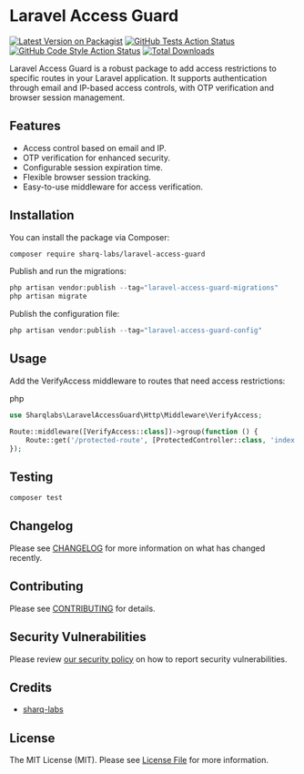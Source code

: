 # Laravel Access Guard

[![Latest Version on Packagist](https://img.shields.io/packagist/v/sharq-labs/laravel-access-guard.svg?style=flat-square)](https://packagist.org/packages/sharq-labs/laravel-access-guard)
[![GitHub Tests Action Status](https://img.shields.io/github/actions/workflow/status/sharq-labs/laravel-access-guard/run-tests.yml?branch=main&label=tests&style=flat-square)](https://github.com/sharq-labs/laravel-access-guard/actions?query=workflow%3Arun-tests+branch%3Amain)
[![GitHub Code Style Action Status](https://img.shields.io/github/actions/workflow/status/sharq-labs/laravel-access-guard/fix-php-code-style-issues.yml?branch=main&label=code%20style&style=flat-square)](https://github.com/sharq-labs/laravel-access-guard/actions?query=workflow%3A"Fix+PHP+code+style+issues"+branch%3Amain)
[![Total Downloads](https://img.shields.io/packagist/dt/sharq-labs/laravel-access-guard.svg?style=flat-square)](https://packagist.org/packages/sharq-labs/laravel-access-guard)

Laravel Access Guard is a robust package to add access restrictions to specific routes in your Laravel application. It supports authentication through email and IP-based access controls, with OTP verification and browser session management.

## Features

- Access control based on email and IP.
- OTP verification for enhanced security.
- Configurable session expiration time.
- Flexible browser session tracking.
- Easy-to-use middleware for access verification.

## Installation

You can install the package via Composer:

```bash
composer require sharq-labs/laravel-access-guard
````


Publish and run the migrations:

```php
php artisan vendor:publish --tag="laravel-access-guard-migrations"
php artisan migrate
````


Publish the configuration file:
```php
php artisan vendor:publish --tag="laravel-access-guard-config"
````

## Usage
Add the VerifyAccess middleware to routes that need access restrictions:

php

```php
use Sharqlabs\LaravelAccessGuard\Http\Middleware\VerifyAccess;

Route::middleware([VerifyAccess::class])->group(function () {
    Route::get('/protected-route', [ProtectedController::class, 'index']);
});

```
## Testing

```bash
composer test
```

## Changelog

Please see [CHANGELOG](CHANGELOG.md) for more information on what has changed recently.

## Contributing

Please see [CONTRIBUTING](CONTRIBUTING.md) for details.

## Security Vulnerabilities

Please review [our security policy](../../security/policy) on how to report security vulnerabilities.

## Credits

- [sharq-labs](https://github.com/sharq-labs)

## License

The MIT License (MIT). Please see [License File](LICENSE.md) for more information.
